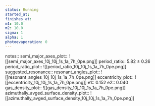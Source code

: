 ```yaml
---
status: Running
started_at:
finishes_at:
m1: 10.0
m2: 10.0
sigma: 1
alpha: 1
photoevaporation: 0
---
```


notes::
semi_major_axes_plot:: ![[semi_major_axes_10j_10j_1s_1a_7h_0pe.png]]
period_ratio:: 5.82 ± 0.26
period_ratio_plot:: ![[period_ratio_10j_10j_1s_1a_7h_0pe.png]]
suggested_resonance:: 
resonant_angles_plot:: ![[resonant_angles_10j_10j_1s_1a_7h_0pe.png]]
eccentricity_plot:: ![[eccentricity_10j_10j_1s_1a_7h_0pe.png]]
e1:: 0.152
e2:: 0.040
gas_density_plot:: ![[gas_density_10j_10j_1s_1a_7h_0pe.png]]
azimuthally_avged_surface_density_plot:: ![[azimuthally_avged_surface_density_10j_10j_1s_1a_7h_0pe.png]]
